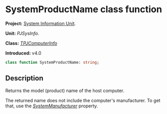 # SystemProductName class function

**Project:** [System Information Unit](../API.md).

**Unit:** _PJSysInfo_.

**Class:** _[TPJComputerInfo](./TPJComputerInfo.md)_

**Introduced:** v4.0

```pascal
class function SystemProductName: string;
```

## Description

Returns the model (product) name of the host computer.

The returned name does not include the computer's manufacturer. To get that, use the _[SystemManufacturer](./TPJComputerInfo-SystemManufacturer.md)_ property.
